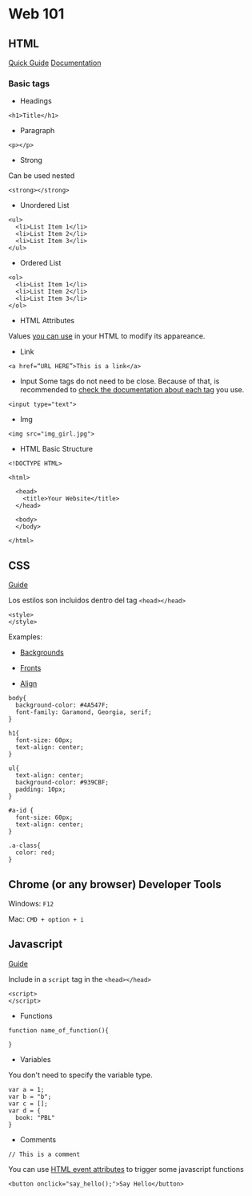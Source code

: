 # Web 101

## HTML

[Quick Guide](https://www.blastmedia.com/2016/04/27/html-101/)
[Documentation](https://www.w3schools.com/html/)

### Basic tags

- Headings

```
<h1>Title</h1>
```

- Paragraph

```
<p></p>
```

- Strong

Can be used nested

```
<strong></strong>
```

- Unordered List
```
<ul>
  <li>List Item 1</li>
  <li>List Item 2</li>
  <li>List Item 3</li>
</ul>
```
- Ordered List

```
<ol>
  <li>List Item 1</li>
  <li>List Item 2</li>
  <li>List Item 3</li>
</ol>
```

- HTML Attributes

Values [you can use](https://www.w3schools.com/tags/ref_attributes.asp) in your HTML to modify its appareance.

- Link

```
<a href=“URL HERE”>This is a link</a>
```

- Input
Some tags do not need to be close. Because of that, is recommended to [check the documentation about each tag](https://www.w3schools.com/tags/tag_input.asp) you use.

```
<input type="text">
```

- Img

```
<img src="img_girl.jpg">
```

- HTML Basic Structure
```
<!DOCTYPE HTML>

<html>

  <head>
    <title>Your Website</title>
  </head>

  <body>
  </body>

</html>
```

## CSS

[Guide](https://multimedia.journalism.berkeley.edu/tutorials/css-intro/)

Los estilos son incluidos dentro del tag `<head></head>`

```
<style>
</style>
```

Examples:

- [Backgrounds](https://www.w3schools.com/css/css_background.asp)

- [Fronts](https://www.w3schools.com/css/css_font.asp)

- [Align](https://www.w3schools.com/css/css_align.asp)


```
body{
  background-color: #4A547F;
  font-family: Garamond, Georgia, serif;
}

h1{
  font-size: 60px;
  text-align: center;
}

ul{
  text-align: center;
  background-color: #939CBF;
  padding: 10px;
}

#a-id {
  font-size: 60px;
  text-align: center;
}

.a-class{
  color: red;
}

```

## Chrome (or any browser) Developer Tools

Windows: `F12`

Mac: `CMD + option + i`

## Javascript

[Guide](https://hsablonniere.github.io/markleft/prezas/javascript-101.html#1.0)

Include in a `script` tag in the `<head></head>`

```
<script>
</script>
```

- Functions

```
function name_of_function(){

}
```

- Variables

You don't need to specify the variable type.

```
var a = 1;
var b = "b";
var c = [];
var d = {
  book: "PBL"
}
```

- Comments

```
// This is a comment
```

You can use [HTML event attributes](https://www.w3schools.com/TAGS/ref_eventattributes.asp) to trigger some javascript functions

```
<button onclick="say_hello();">Say Hello</button>
```